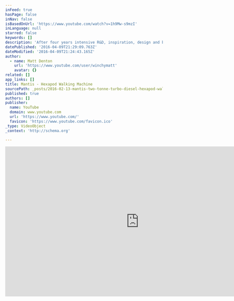 ```yaml
---
inFeed: true
hasPage: false
inNav: false
isBasedOnUrl: 'https://www.youtube.com/watch?v=1h9Mw-s9mzI'
inLanguage: null
starred: false
keywords: []
description: 'After four years intensive R&D, inspiration, design and build, Micromagic Systems is proud to unveil Mantis -- the biggest, all-terrain operational hexapod robot in the world. This 2.2-litre Turbo Diesel-powered, British-designed and -built walking machine can be piloted or remote WiFi-controlled, stands 2.8 metres high with a five meter working envelope and weighing in at just under two tonnes.'
datePublished: '2016-04-09T21:29:09.763Z'
dateModified: '2016-04-09T21:24:43.165Z'
author:
  - name: Matt Denton
    url: 'https://www.youtube.com/user/winchymatt'
    avatar: {}
related: []
app_links: []
title: Mantis - Hexapod Walking Machine
sourcePath: _posts/2016-02-13-mantis-two-tonne-turbo-diesel-hexapod-walking-machine.md
published: true
authors: []
publisher:
  name: YouTube
  domain: www.youtube.com
  url: 'https://www.youtube.com/'
  favicon: 'https://www.youtube.com/favicon.ico'
_type: VideoObject
_context: 'http://schema.org'

---
```

<iframe src="https://cdn.embedly.com/widgets/media.html?src=https%3A%2F%2Fwww.youtube.com%2Fembed%2F1h9Mw-s9mzI%3Ffeature%3Doembed&amp;url=https%3A%2F%2Fwww.youtube.com%2Fwatch%3Fv%3D1h9Mw-s9mzI&amp;image=https%3A%2F%2Fi.ytimg.com%2Fvi%2F1h9Mw-s9mzI%2Fhqdefault.jpg&amp;key=b7d04c9b404c499eba89ee7072e1c4f7&amp;type=text%2Fhtml&amp;schema=youtube" width="854" height="480" scrolling="no" frameborder="0" allowfullscreen="allowfullscreen" style=""></iframe>